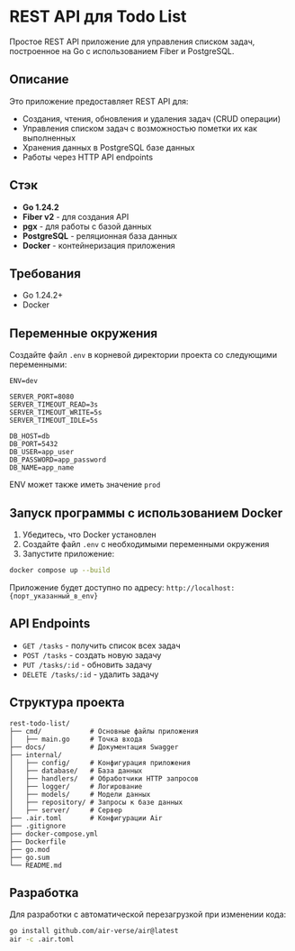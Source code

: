 # REST API для Todo List

Простое REST API приложение для управления списком задач, построенное на Go с использованием Fiber и PostgreSQL.

## Описание

Это приложение предоставляет REST API для:

- Создания, чтения, обновления и удаления задач (CRUD операции)
- Управления списком задач с возможностью пометки их как выполненных
- Хранения данных в PostgreSQL базе данных
- Работы через HTTP API endpoints

## Стэк

- **Go 1.24.2**
- **Fiber v2** - для создания API
- **pgx** - для работы с базой данных
- **PostgreSQL** - реляционная база данных
- **Docker** - контейнеризация приложения

## Требования

- Go 1.24.2+
- Docker

## Переменные окружения

Создайте файл `.env` в корневой директории проекта со следующими переменными:

```env
ENV=dev

SERVER_PORT=8080
SERVER_TIMEOUT_READ=3s
SERVER_TIMEOUT_WRITE=5s
SERVER_TIMEOUT_IDLE=5s

DB_HOST=db
DB_PORT=5432
DB_USER=app_user
DB_PASSWORD=app_password
DB_NAME=app_name

```

ENV может также иметь значение ```prod```

## Запуск программы c использованием Docker

1. Убедитесь, что Docker установлен
2. Создайте файл `.env` с необходимыми переменными окружения
3. Запустите приложение:

```bash
docker compose up --build
```

Приложение будет доступно по адресу: `http://localhost:{порт_указанный_в_env}`

## API Endpoints

- `GET /tasks` - получить список всех задач
- `POST /tasks` - создать новую задачу
- `PUT /tasks/:id` - обновить задачу
- `DELETE /tasks/:id` - удалить задачу

## Структура проекта

```
rest-todo-list/
├── cmd/            # Основные файлы приложения
│   ├── main.go     # Точка входа
├── docs/           # Документация Swagger
├── internal/
│   ├── config/     # Конфигурация приложения
│   ├── database/   # База данных
│   ├── handlers/   # Обработчики HTTP запросов
│   ├── logger/     # Логирование
│   ├── models/     # Модели данных
│   ├── repository/ # Запросы к базе данных
│   ├── server/     # Сервер
├── .air.toml       # Конфигурации Air
├── .gitignore
├── docker-compose.yml
├── Dockerfile
├── go.mod
├── go.sum
└── README.md
```

## Разработка

Для разработки с автоматической перезагрузкой при изменении кода:

```bash
go install github.com/air-verse/air@latest
air -c .air.toml
```
